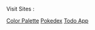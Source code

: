 Visit Sites :

[Color Palette](https://colorpalettebyabhask.netlify.app/)
[Pokedex](https://pokedexbyabhask.netlify.app/)
[Todo App](https://todobyabhask.netlify.app/)
